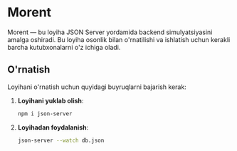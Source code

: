 <!-- # React + Vite

This template provides a minimal setup to get React working in Vite with HMR and some ESLint rules.

Currently, two official plugins are available:

- [@vitejs/plugin-react](https://github.com/vitejs/vite-plugin-react/blob/main/packages/plugin-react/README.md) uses [Babel](https://babeljs.io/) for Fast Refresh
- [@vitejs/plugin-react-swc](https://github.com/vitejs/vite-plugin-react-swc) uses [SWC](https://swc.rs/) for Fast Refresh -->
# Morent

Morent — bu loyiha JSON Server yordamida backend simulyatsiyasini amalga oshiradi. Bu loyiha osonlik bilan o'rnatilishi va ishlatish uchun kerakli barcha kutubxonalarni o'z ichiga oladi.

## O'rnatish

Loyihani o'rnatish uchun quyidagi buyruqlarni bajarish kerak:

1. **Loyihani yuklab olish**:
   ```bash
   npm i json-server
2. **Loyihadan foydalanish**:
   ```bash
   json-server --watch db.json

